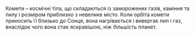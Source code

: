 Комети – космічні тіла, що складаються із заморожених газів, каміння та пилу
і розміром приблизно з невелике місто. Коли орбіта комети приносить її
близько до Сонця, вона нагрівається і вивергає пил і газ, внаслідок чого
вона стає яскравішою, ніж більшість планет.